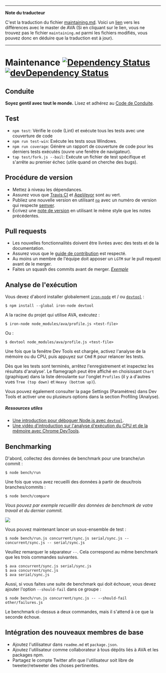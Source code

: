 ___
**Note du traducteur**

C'est la traduction du fichier [maintaining.md](https://github.com/sindresorhus/ava/blob/master/maintaining.md). Voici un [lien](https://github.com/sindresorhus/ava/compare/691fdb6f4d6b3ae6b39be449a8577353978866b8...master#diff-af20adbc8ab4842b04d1f5c7df6f563a) vers les différences avec le master de AVA (Si en cliquant sur le lien, vous ne trouvez pas le fichier `maintaining.md` parmi les fichiers modifiés, vous pouvez donc en déduire que la traduction est à jour).
___
# Maintenance [![Dependency Status](https://david-dm.org/sindresorhus/ava.svg)](https://david-dm.org/sindresorhus/ava) [![devDependency Status](https://david-dm.org/sindresorhus/ava/dev-status.svg)](https://david-dm.org/sindresorhus/ava#info=devDependencies)


## Conduite

**Soyez gentil avec tout le monde.**
Lisez et adhérez au [Code de Conduite](code-of-conduct.md).


## Test

 - `npm test`: Vérifie le code (Lint) et exécute tous les tests avec une couverture de code
 - `npm run test-win`: Exécute les tests sous Windows.
 - `npm run coverage`: Génère un rapport de couverture de code pour les derniers tests exécutés (ouvre une fenêtre de navigateur).
 - `tap test/fork.js --bail`: Exécute un fichier de test spécifique et s'arrête au premier échec (utile quand on cherche des bugs).


## Procédure de version

- Mettez à niveau les dépendances.
- Assurez vous que [Travis CI](https://travis-ci.org/sindresorhus/ava) et [AppVeyor](https://ci.appveyor.com/project/sindresorhus/ava/branch/master) sont au vert.
- Publiez une nouvelle version en utilisant [`np`](https://github.com/sindresorhus/np) avec un numéro de version qui respecte [semver](http://semver.org).
- Écrivez une [note de version](https://github.com/sindresorhus/ava/releases/new) en utilisant le même style que les notes précédentes.


## Pull requests

- Les nouvelles fonctionnalités doivent être livrées avec des tests et de la documentation.
- Assurez vous que le [guide de contribution](contributing.md) est respecté.
- Au moins un membre de l'équipe doit apposer un `LGTM` sur le pull request avant de le merger.
- Faites un squash des commits avant de merger. *[Exemple](https://github.com/sindresorhus/ava/commit/0675d3444da6958b54c7e5eada91034e516bc97c)*


## Analyse de l'exécution

Vous devez d'abord installer globalement [`iron-node`](https://github.com/s-a/iron-node) et / ou [`devtool`](https://github.com/Jam3/devtool) :

```
$ npm install --global iron-node devtool
```

A la racine du projet qui utilise AVA, exécutez :

```
$ iron-node node_modules/ava/profile.js <test-file>
```

Ou :

```
$ devtool node_modules/ava/profile.js <test-file>
```

Une fois que la fenêtre Dev Tools est chargée, activez l'analyse de la mémoire ou du CPU, puis appuyez sur <kbd>Cmd</kbd> <kbd>R</kbd> pour relancer les tests.

Dès que les tests sont terminés, arrêtez l'enregistrement et inspectez les résultats d'analyse'. Le flamegraph peut être affiché en choisissant `Chart` (graphique) dans la liste déroulante sur l'onglet `Profiles` (il y a d'autres vues `Tree (top down)` et `Heavy (bottom up)`).

Vous pouvez également consulter la page Settings (Paramètres) dans Dev Tools et activer une ou plusieurs options dans la section Profiling (Analyse).

##### Ressources utiles

 - [Une introduction pour déboguer Node.js avec `devtool`](http://mattdesl.svbtle.com/debugging-nodejs-in-chrome-devtools).
 - [Une vidéo d'introduction sur l'analyse d'exécution du CPU et de la mémoire avec Chrome DevTools](https://www.youtube.com/watch?v=KKwmdTByxLk).


## Benchmarking

D'abord, collectez des données de benchmark pour une branche/un commit :

```
$ node bench/run
```

Une fois que vous avez recueilli des données à partir de deux/trois branches/commits :

```
$ node bench/compare
```

*Vous pouvez par exemple recueillir des données de benchmark de votre travail et du dernier commit.*

![](https://cloud.githubusercontent.com/assets/4082216/12700805/bf18f730-c7bf-11e5-8a4f-fec0993c053f.png)

Vous pouvez maintenant lancer un sous-ensemble de test :

```
$ node bench/run.js concurrent/sync.js serial/sync.js -- concurrent/sync.js -- serial/sync.js
```

Veuillez remarquer le séparateur `--`. Cela correspond au même benchmark que les trois commandes suivantes.

```
$ ava concurrent/sync.js serial/sync.js
$ ava concurrent/sync.js
$ ava serial/sync.js
```

Aussi, si vous faites une suite de benchmark qui doit échouer, vous devez ajouter l'option `--should-fail` dans ce groupe :

```
$ node bench/run.js concurrent/sync.js -- --should-fail other/failures.js
```

Le benchmark ci-dessus a deux commandes, mais il s'attend à ce que la seconde échoue.


## Intégration des nouveaux membres de base

- Ajoutez l'utilisateur dans `readme.md` et `package.json`.
- Ajoutez l'utilisateur comme collaborateur à tous dépôts liés à AVA et les packages npm.
- Partagez le compte Twitter afin que l'utilisateur soit libre de tweeter/retweeter des choses pertinentes.
